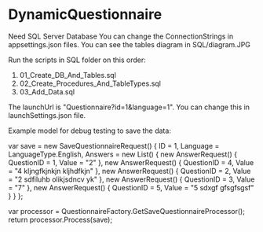 # DynamicQuestionnaire

Need SQL Server Database 
You can change the ConnectionStrings in appsettings.json files.
You can see the tables diagram in SQL/diagram.JPG

Run the scripts in SQL folder on this order:
1. 01_Create_DB_And_Tables.sql
2. 02_Create_Procedures_And_TableTypes.sql
3. 03_Add_Data.sql


The launchUrl is "Questionnaire?id=1&language=1". You can change this in launchSettings.json file.

Example model for debug testing to save the data:

var save = new SaveQuestionnaireRequest()
{
    ID = 1,
    Language = LanguageType.English,
    Answers = new List<AnswerRequest>()
    {
        new AnswerRequest()
        {
            QuestionID = 1,
            Value = "2"
        },
        new AnswerRequest()
        {
            QuestionID = 4,
            Value = "4 kljngfkjnkjn kljhdfkjn"
        },
        new AnswerRequest()
        {
            QuestionID = 2,
            Value = "2 sdfiluhb olikjsdncv yk"
        },
        new AnswerRequest()
        {
            QuestionID = 3,
            Value = "7"
        },
        new AnswerRequest()
        {
            QuestionID = 5,
            Value = "5 sdxgf gfsgfsgsf"
        }
    }
};

var processor = QuestionnaireFactory.GetSaveQuestionnaireProcessor();
return processor.Process(save);
